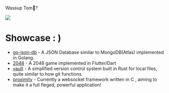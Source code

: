    Wassup Tom👋?
   
<a href="http://www.github.com/shubhexists"><img src="https://github-readme-streak-stats.herokuapp.com/?user=shubhexists&stroke=ffffff&background=1c1917&ring=0891b2&fire=0891b2&currStreakNum=ffffff&currStreakLabel=0891b2&sideNums=ffffff&sideLabels=ffffff&dates=ffffff&hide_border=true" /></a>
# Showcase : )
- [go-json-db](https://github.com/shubhexists/go-json-db) - A JSON Database similar to MongoDB(Atlas) implemented in Golang.
- [2048](https://github.com/shubhexists/2048) - A 2048 game implemented in Flutter/Dart
- [vault](https://github.com/shubhexists/vault) - A simplified version control system built in Rust for local files, quite similar to how git functions.
- [proximity](https://github.com/shubhexists/proximity) - Currently a websocket framework written in C , aiming to make it a full fleged, powerful application!
